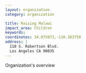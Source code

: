 ```yaml
---
layout: organization
category: organization

title: Raising Malawi
impact_area: Children
keywords: 
coordinates: 34.075073,-118.383759
address: |
  110 S. Robertson Blvd.
  Los Angeles CA 90035
---
```

Organization's overview
